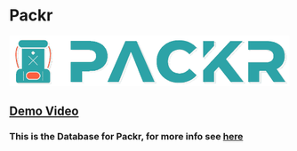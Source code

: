 # Packr
<img src='https://raw.githubusercontent.com/Kyle-Ski/packr/master/src/PackrShadow2.png' alt='Packr logo'/>

## [Demo Video](https://photos.google.com/share/AF1QipPNBlcQdWoBNwe2mjwFs4F1SJlHPvMlO3RT_0eN1Su1Pi-Y_IGx1T-KBaHBQJYpJw?key=Y0JkVGNRNkdMUEM5Q0ZOMGpXc1dKWEFQOFBKbThB)

### This is the Database for Packr, for more info see [here](https://github.com/Kyle-Ski/packr)